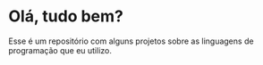 # Olá, tudo bem? 

Esse é um repositório com alguns projetos sobre as linguagens de programação que eu utilizo.
